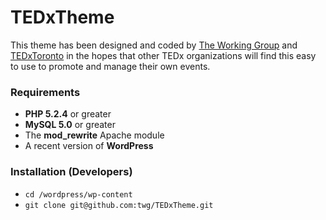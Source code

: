 # TEDxTheme

This theme has been designed and coded by [The Working Group](http://twg.ca) and [TEDxToronto](http://www.tedxtoronto.com) in the hopes that other TEDx organizations will find this easy to use to promote and manage their own events.

### Requirements

* **PHP 5.2.4** or greater
* **MySQL 5.0** or greater
* The **mod_rewrite** Apache module
* A recent version of **WordPress**

### Installation (Developers)

* `cd /wordpress/wp-content`
* `git clone git@github.com:twg/TEDxTheme.git`